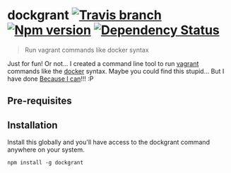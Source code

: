 # dockgrant [![Travis branch](https://img.shields.io/travis/ferranvila/dockgrant/master.svg)]() [![Npm version](http://img.shields.io/npm/v/dockgrant.svg)](https://www.npmjs.com/package/dockgrant) [![Dependency Status](http://img.shields.io/david/ferranvila/dockgrant.svg)](https://david-dm.org/ferranvila/dockgrant) 

> Run vagrant commands like docker syntax

Just for fun! Or not... I created a command line tool to run [vagrant](https://www.vagrantup.com/) commands like the [docker](https://www.docker.com/) syntax. Maybe you could find this stupid... But I have done [Because I can](https://github.com/krzyzanowskim/CryptoSwift#why)!!! :P

## Pre-requisites

## Installation

Install this globally and you'll have access to the dockgrant command anywhere on your system.

```shell
npm install -g dockgrant
```
